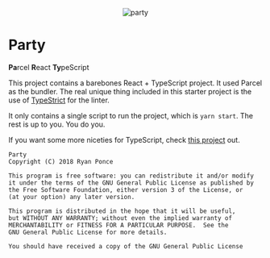 <p align="center">
    <img src="https://media.giphy.com/media/blSTtZehjAZ8I/giphy.gif" alt="party" />
</p>

# Party

**Pa**rcel **R**eact **Ty**peScript

This project contains a barebones React + TypeScript project. It used Parcel as the bundler. The real unique thing included in this starter project is the use of [TypeStrict](https://github.com/krzkaczor/TypeStrict) for the linter.

It only contains a single script to run the project, which is `yarn start`. The rest is up to you. You do you.

If you want some more niceties for TypeScript, check [this project](https://github.com/fathyb/parcel-plugin-typescript) out.

    Party
    Copyright (C) 2018 Ryan Ponce

    This program is free software: you can redistribute it and/or modify
    it under the terms of the GNU General Public License as published by
    the Free Software Foundation, either version 3 of the License, or
    (at your option) any later version.

    This program is distributed in the hope that it will be useful,
    but WITHOUT ANY WARRANTY; without even the implied warranty of
    MERCHANTABILITY or FITNESS FOR A PARTICULAR PURPOSE.  See the
    GNU General Public License for more details.

    You should have received a copy of the GNU General Public License
